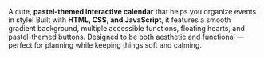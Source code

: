 A cute, **pastel-themed interactive calendar** that helps you organize events in style! 
Built with **HTML, CSS, and JavaScript**, it features a smooth gradient background, multiple accessible functions, floating hearts, and pastel-themed buttons. Designed to be both aesthetic and functional — perfect for planning while keeping things soft and calming.
